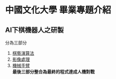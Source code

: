 # **中國文化大學 畢業專題介紹**
## AI下棋機器人之研製
分為三部分
1. [棋藝演算法](https://github.com/wendellgithub0206/PGP/tree/main/%E6%A3%8B%E8%97%9D%E6%BC%94%E7%AE%97%E6%B3%95 "link")
2. [影像處理](https://github.com/wendellgithub0206/PGP/tree/main/%E5%BD%B1%E5%83%8F%E8%99%95%E7%90%86 "link")
3. [機械手臂](https://github.com/wendellgithub0206/PGP/tree/main/%E6%A9%9F%E6%A2%B0%E6%89%8B%E8%87%82%E6%8E%A7%E5%88%B6 "link")  
**最後三部分整合為最終的程式達成人機對戰**

